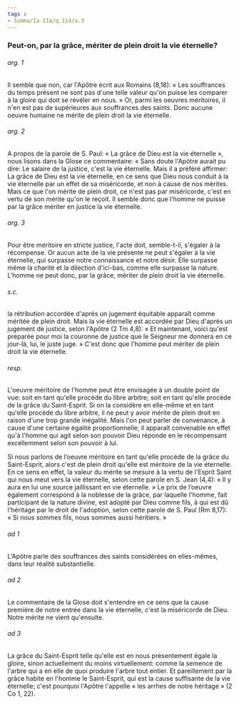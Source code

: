 ```yaml
---
tags : 
- Summa/Ia-IIæ/q.114/a.3
---
```


### Peut-on, par la grâce, mériter de plein droit la vie éternelle?

###### arg. 1
Il semble que non, car l'Apôtre écrit aux Romains (8,18): « Les souffrances du temps présent ne sont pas d'une telle valeur qu'on puisse les comparer à la gloire qui doit se révéler en nous. » Or, parmi les oeuvres méritoires, il n'en est pas de supérieures aux souffrances des saints. Donc aucune oeuvre humaine ne mérite de plein droit la vie éternelle. 

###### arg. 2
A propos de la parole de S. Paul: « La grâce de Dieu est la vie éternelle », nous lisons dans la Glose ce commentaire: « Sans doute l'Apôtre aurait pu dire: Le salaire de la justice, c'est la vie éternelle. Mais il a préféré affirmer: La grâce de Dieu est la vie éternelle, en ce sens que Dieu nous conduit à la vie éternelle par un effet de sa miséricorde, et non à cause de nos mérites. Mais ce que l'on mérite de plein droit, ce n'est pas par miséricorde, c'est en vertu de son mérite qu'on le reçoit. Il semble donc que l'homme ne puisse par la grâce mériter en justice la vie éternelle. 

###### arg. 3
Pour être méritoire en stricte justice, l'acte doit, semble-t-il, s'égaler à la récompense. Or aucun acte de la vie présente ne peut s'égaler à la vie éternelle, qui surpasse notre connaissance et notre désir. Elle surpasse même la charité et la dilection d'ici-bas, comme elle surpasse la nature. L'homme ne peut donc, par la grâce, mériter de plein droit la vie éternelle. 

###### s.c.
la rétribution accordée d'après un jugement équitable apparaît comme méritée de plein droit. Mais la vie éternelle est accordée par Dieu d'après un jugement de justice, selon l'Apôtre (2 Tm 4,8): « Et maintenant, voici qu'est préparée pour moi la couronne de justice que le Seigneur me donnera en ce jour-là, lui, le juste juge. » C'est donc que l'homme peut mériter de plein droit la vie éternelle. 

###### resp.
L'oeuvre méritoire de l'homme peut être envisagée à un double point de vue: soit en tant qu'elle procède du libre arbitre; soit en tant qu'elle procède de la grâce du Saint-Esprit. Si on la considère en elle-même et en tant qu'elle procède du libre arbitre, il ne peut y avoir mérite de plein droit en raison d'une trop grande inégalité. Mais l'on peut parler de convenance, à cause d'une certaine égalité proportionnelle; il apparaît convenable en effet qu'à l'homme qui agit selon son pouvoir Dieu réponde en le récompensant excellemment selon son pouvoir à lui. 

Si nous parlons de l’oeuvre méritoire en tant qu'elle procède de la grâce du Saint-Esprit, alors c'est de plein droit qu'elle est méritoire de la vie éternelle. En ce sens en effet, la valeur du mérite se mesure à la vertu de l'Esprit Saint qui nous meut vers la vie éternelle, selon cette parole en S. Jean (4,4): « Il y aura en lui une source jaillissant en vie éternelle. » Le prix de l’oeuvre également correspond à la noblesse de la grâce, par laquelle l'homme, fait participant de la nature divine, est adopté par Dieu comme fils, à qui est dû l'héritage par le droit de l'adoption, selon cette parole de S. Paul (Rm 8,17): « Si nous sommes fils, nous sommes aussi héritiers. » 

###### ad 1
L'Apôtre parle des souffrances des saints considérées en elles-mêmes, dans leur réalité substantielle. 

###### ad 2
Le commentaire de la Glose doit s'entendre en ce sens que la cause première de notre entrée dans la vie éternelle, c'est la miséricorde de Dieu. Notre mérite ne vient qu'ensuite. 

###### ad 3
La grâce du Saint-Esprit telle qu'elle est en nous présentement égale la gloire, sinon actuellement du moins virtuellement: comme la semence de l'arbre qui a en elle de quoi produire l'arbre tout entier. Et pareillement par la grâce habite en l'homme le Saint-Esprit, qui est la cause suffisante de la vie éternelle; c'est pourquoi l'Apôtre l'appelle « les arrhes de notre héritage » (2 Co 1, 22). 

